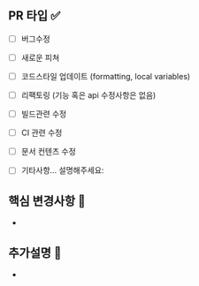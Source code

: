 ## PR 타입 ✅

- [ ] 버그수정
- [ ] 새로운 피쳐
- [ ] 코드스타일 업데이트 (formatting, local variables)
- [ ] 리팩토링 (기능 혹은 api 수정사항은 없음)
- [ ] 빌드관련 수정
- [ ] CI 관련 수정
- [ ] 문서 컨텐츠 수정
- [ ] 기타사항... 설명해주세요:


## 핵심 변경사항 🔑

- 


## 추가설명 🙏

- 


